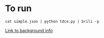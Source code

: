 # To run
`cat simple.json | python tdce.py | brili -p`

[Link to background info](https://www.cs.cornell.edu/courses/cs6120/2023fa/lesson/3/)
